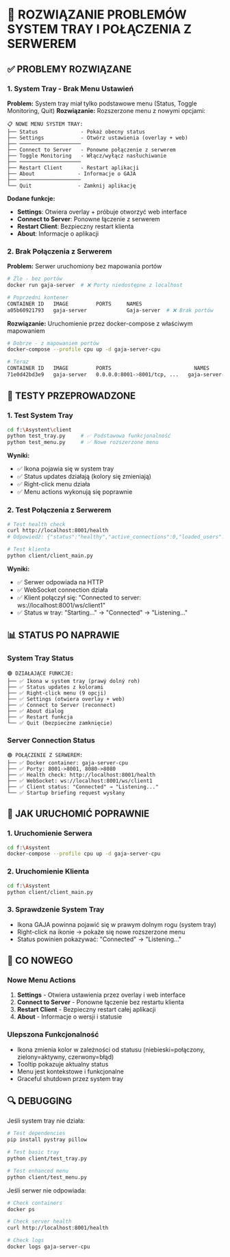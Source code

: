 # 🔧 ROZWIĄZANIE PROBLEMÓW SYSTEM TRAY I POŁĄCZENIA Z SERWEREM

## ✅ PROBLEMY ROZWIĄZANE

### 1. **System Tray - Brak Menu Ustawień**

**Problem:** System tray miał tylko podstawowe menu (Status, Toggle Monitoring, Quit)
**Rozwiązanie:** Rozszerzone menu z nowymi opcjami:

```
📋 NOWE MENU SYSTEM TRAY:
├── Status              - Pokaż obecny status
├── Settings            - Otwórz ustawienia (overlay + web)
├── ────────────────────
├── Connect to Server   - Ponowne połączenie z serwerem
├── Toggle Monitoring   - Włącz/wyłącz nasłuchiwanie
├── ────────────────────
├── Restart Client      - Restart aplikacji
├── About              - Informacje o GAJA
├── ────────────────────
└── Quit               - Zamknij aplikację
```

**Dodane funkcje:**

- **Settings**: Otwiera overlay + próbuje otworzyć web interface
- **Connect to Server**: Ponowne łączenie z serwerem
- **Restart Client**: Bezpieczny restart klienta
- **About**: Informacje o aplikacji

### 2. **Brak Połączenia z Serwerem**

**Problem:** Serwer uruchomiony bez mapowania portów

```bash
# Źle - bez portów
docker run gaja-server  # ❌ Porty niedostępne z localhost

# Poprzedni kontener
CONTAINER ID   IMAGE         PORTS     NAMES
a05b60921793   gaja-server             Gaja-server  # ❌ Brak portów
```

**Rozwiązanie:** Uruchomienie przez docker-compose z właściwym mapowaniem

```bash
# Dobrze - z mapowaniem portów
docker-compose --profile cpu up -d gaja-server-cpu

# Teraz
CONTAINER ID   IMAGE         PORTS                           NAMES
71e0d42bd3e9   gaja-server   0.0.0.0:8001->8001/tcp, ...   gaja-server-cpu  # ✅ Porty zamapowane
```

## 🧪 TESTY PRZEPROWADZONE

### 1. **Test System Tray**

```bash
cd f:\Asystent\client
python test_tray.py     # ✅ Podstawowa funkcjonalność
python test_menu.py     # ✅ Nowe rozszerzone menu
```

**Wyniki:**

- ✅ Ikona pojawia się w system tray
- ✅ Status updates działają (kolory się zmieniają)
- ✅ Right-click menu działa
- ✅ Menu actions wykonują się poprawnie

### 2. **Test Połączenia z Serwerem**

```bash
# Test health check
curl http://localhost:8001/health
# Odpowiedź: {"status":"healthy","active_connections":0,"loaded_users":0}

# Test klienta
python client/client_main.py
```

**Wyniki:**

- ✅ Serwer odpowiada na HTTP
- ✅ WebSocket connection działa
- ✅ Klient połączył się: "Connected to server: ws://localhost:8001/ws/client1"
- ✅ Status w tray: "Starting..." → "Connected" → "Listening..."

## 📊 STATUS PO NAPRAWIE

### System Tray Status

```
🟢 DZIAŁAJĄCE FUNKCJE:
├── ✅ Ikona w system tray (prawý dolný roh)
├── ✅ Status updates z kolorami
├── ✅ Right-click menu (9 opcji)
├── ✅ Settings (otwiera overlay + web)
├── ✅ Connect to Server (reconnect)
├── ✅ About dialog
├── ✅ Restart funkcja
└── ✅ Quit (bezpieczne zamknięcie)
```

### Server Connection Status

```
🟢 POŁĄCZENIE Z SERWEREM:
├── ✅ Docker container: gaja-server-cpu
├── ✅ Porty: 8001->8001, 8080->8080
├── ✅ Health check: http://localhost:8001/health
├── ✅ WebSocket: ws://localhost:8001/ws/client1
├── ✅ Client status: "Connected" → "Listening..."
└── ✅ Startup briefing request wysłany
```

## 🚀 JAK URUCHOMIĆ POPRAWNIE

### 1. **Uruchomienie Serwera**

```bash
cd f:\Asystent
docker-compose --profile cpu up -d gaja-server-cpu
```

### 2. **Uruchomienie Klienta**

```bash
cd f:\Asystent
python client/client_main.py
```

### 3. **Sprawdzenie System Tray**

- Ikona GAJA powinna pojawić się w prawym dolnym rogu (system tray)
- Right-click na ikonie → pokaże się nowe rozszerzone menu
- Status powinien pokazywać: "Connected" → "Listening..."

## 🎯 CO NOWEGO

### Nowe Menu Actions

1. **Settings** - Otwiera ustawienia przez overlay i web interface
2. **Connect to Server** - Ponowne łączenie bez restartu klienta
3. **Restart Client** - Bezpieczny restart całej aplikacji
4. **About** - Informacje o wersji i statusie

### Ulepszona Funkcjonalność

- Ikona zmienia kolor w zależności od statusu (niebieski=połączony, zielony=aktywny, czerwony=błąd)
- Tooltip pokazuje aktualny status
- Menu jest kontekstowe i funkcjonalne
- Graceful shutdown przez system tray

## 🔍 DEBUGGING

Jeśli system tray nie działa:

```bash
# Test dependencies
pip install pystray pillow

# Test basic tray
python client/test_tray.py

# Test enhanced menu
python client/test_menu.py
```

Jeśli serwer nie odpowiada:

```bash
# Check containers
docker ps

# Check server health
curl http://localhost:8001/health

# Check logs
docker logs gaja-server-cpu
```

